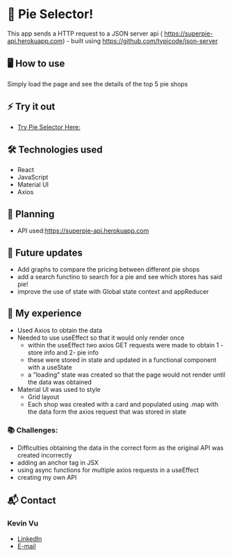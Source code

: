 # 📝 Pie Selector!
This app sends a HTTP request to a JSON server api ( https://superpie-api.herokuapp.com) - built using https://github.com/typicode/json-server 

## 🖥️ How to use
Simply load the page and see the details of the top 5 pie shops

## ⚡ Try it out
- [Try Pie Selector Here:](https://pie_selector_kevin.surge.sh/)

## 🛠️ Technologies used
- React
- JavaScript
- Material UI
- Axios

## 📐 Planning
- API used:https://superpie-api.herokuapp.com

## 🌱  Future updates
- Add graphs to compare the pricing between different pie shops
- add a search functino to search for a pie and see which stores has said pie!
- improve the use of state with Global state context and appReducer
## 🚧 My experience
- Used Axios to obtain the data
- Needed to use useEffect so that it would only render once 
  - within the useEffect two axios GET requests were made to obtain 1 - store info and 2- pie info
  - these were stored in state and updated in a functional component with a useState
  - a "loading" state was created so that the page would not render until the data was obtained
- Material UI was used to style
  - Grid layout 
  - Each shop was created with a card and populated using .map with the data form the axios request that was stored in state

### 📚 Challenges:
- Difficulties obtaining the data in the correct form as the original API was created incorrectly
- adding an anchor tag in JSX
- using async functions for multiple axios requests in a useEffect
- creating my own API 

## 📬 Contact 
### Kevin Vu
- [LinkedIn](https://www.linkedin.com/in/kevin-vu-06/)
- [E-mail](mailto:kevin.vu06@gmail.com)
